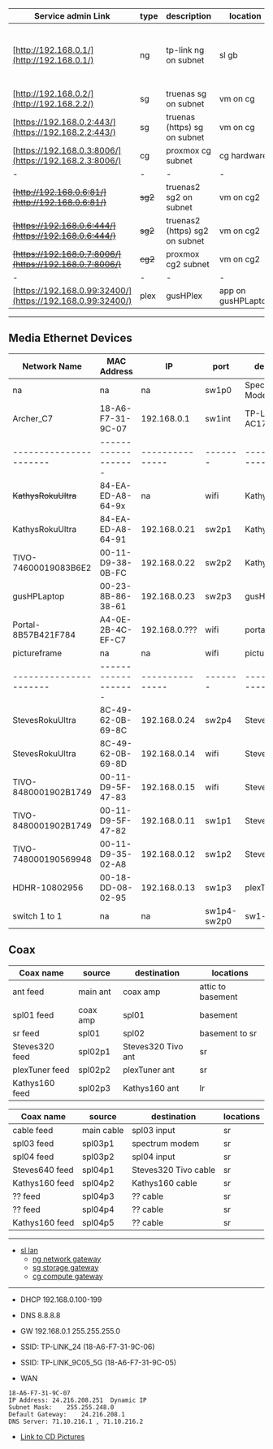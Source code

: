 

| Service admin Link  | type    | description | location    | mac |
|---------------------|---------|-------------|-------------|-----|
| [http://192.168.0.1/](http://192.168.0.1/) | ng | tp-link ng on subnet | sl gb | 18-A6-F7-31-9C-06 |
| [http://192.168.0.2/](http://192.168.2.2/) | sg | truenas sg on subnet | vm on cg | na |
| [https://192.168.0.2:443/](https://192.168.2.2:443/) | sg | truenas (https) sg on subnet | vm on cg | na |
| [https://192.168.0.3:8006/](https://192.168.2.3:8006/) | cg | proxmox cg subnet | cg hardware | na |
| - | - | - | - | na |
| ~~[http://192.168.0.6:81/](http://192.168.0.6:81/)~~ | ~~sg2~~ | truenas2 sg2 on subnet | vm on cg2 | na |
| ~~[https://192.168.0.6:444/](https://192.168.0.6:444/)~~ | ~~sg2~~ | truenas2 (https) sg2 on subnet | vm on cg2 | na |
| ~~[https://192.168.0.7:8006/](https://192.168.0.7:8006/)~~ | ~~cg2~~ | proxmox cg2 subnet | vm on cg2 | na |
| - | - | - | - | na |
| [https://192.168.0.99:32400/](https://192.168.0.99:32400/) | plex | gusHPlex | app on gusHPLaptop | na |

---

## Media Ethernet Devices

| Network Name         | MAC Address       | IP            | port  | description     | location |
|----------------------|-------------------|---------------|-------|-----------------|----|
|	na	                 | na                | na            | sw1p0 | Spectrum Modem  | sr |
|	Archer_C7	           | 18-A6-F7-31-9C-07 | 192.168.0.1   |sw1int | TP-LINK AC1720  | sr |
|----------------------|-------------------|---------------|-------|-----------------|----|
|	~~KathysRokuUltra~~	 | 84-EA-ED-A8-64-9x | na            | wifi  | KathysRokuUltra | lr |
|	KathysRokuUltra	     | 84-EA-ED-A8-64-91 | 192.168.0.21  | sw2p1 | KathysRokuUltra | lr |
|	TIVO-74600019083B6E2 | 00-11-D9-38-0B-FC | 192.168.0.22  | sw2p2 | Kathys160       | lr |
| gusHPLaptop          | 00-23-8B-86-38-61 | 192.168.0.23  | sw2p3 | gusHPLaptop     | lr |
|	Portal-8B57B421F784  | A4-0E-2B-4C-EF-C7 | 192.168.0.??? | wifi  | portaltv        | lr |
| pictureframe         | na                | na            | wifi  | picture frame   | lr |
|----------------------|-------------------|---------------|-------|-----------------|----|
|	StevesRokuUltra	     | 8C-49-62-0B-69-8C | 192.168.0.24  | sw2p4 | StevesRokuUltra | sr |
|	StevesRokuUltra	     | 8C-49-62-0B-69-8D | 192.168.0.14  | wifi  | StevesRokuUltra | sr |
|	TIVO-8480001902B1749 | 00-11-D9-5F-47-83 | 192.168.0.15  | wifi  | Steves640       | sr |
|	TIVO-8480001902B1749 | 00-11-D9-5F-47-82 | 192.168.0.11  | sw1p1 | Steves640       | sr |
| TIVO-748000190569948 | 00-11-D9-35-02-A8 | 192.168.0.12  | sw1p2 | Steves320       | sr |
|	HDHR-10802956	       | 00-18-DD-08-02-95 | 192.168.0.13  | sw1p3 | plexTuner       | sr |
| switch 1 to 1        | na                | na       |sw1p4-sw2p0 | sw1-sw2        |sr-lr|`

## Coax

| Coax name  | source   | destination | locations |
| ---------- |----------|-------------|-----------|
| ant feed   | main ant | coax amp    | attic to basement |
| spl01 feed | coax amp | spl01       | basement |
| sr feed    | spl01    | spl02       | basement to sr |
| Steves320 feed | spl02p1 | Steves320 Tivo ant | sr |
| plexTuner feed | spl02p2 | plexTuner ant | sr |
| Kathys160 feed | spl02p3 | Kathys160 ant | lr |

| Coax name  | source   | destination | locations |
| ---------- |----------|-------------|-----------|
| cable feed   | main cable | spl03 input | sr |
| spl03 feed | spl03p1 | spectrum modem       | sr |
| spl04 feed | spl03p2   | spl04 input       | sr |
| Steves640 feed | spl04p1 | Steves320 Tivo cable | sr |
| Kathys160 feed | spl04p2 | Kathys160 cable | sr |
| ?? feed | spl04p3 | ?? cable | sr |
| ?? feed | spl04p4 | ?? cable  | sr |
| Kathys160 feed | spl04p5 | ?? cable  | sr |

---
- [sl lan](./lan)
  - [ng network gateway](./lan/ng)
  - [sg storage gateway](./lan/sg)
  - [cg compute gateway](./lan/cg)
 
---

- DHCP 192.168.0.100-199
- DNS 8.8.8.8
- GW 192.168.0.1 255.255.255.0
- SSID: TP-LINK_24 (18-A6-F7-31-9C-06)
- SSID: TP-LINK_9C05_5G (18-A6-F7-31-9C-05)

- WAN
```
18-A6-F7-31-9C-07
IP Address:	24.216.208.251	Dynamic IP
Subnet Mask:	255.255.248.0	 
Default Gateway:	24.216.208.1	  
DNS Server:	71.10.216.1 , 71.10.216.2
```

- [Link to CD Pictures](https://photos.app.goo.gl/gJL3BKZerkMmL1Jn7)

